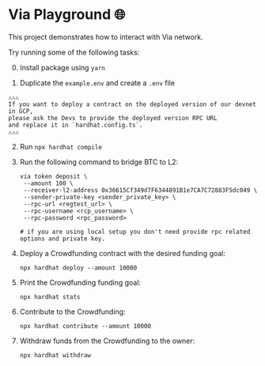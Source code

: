 # Via Playground 🌐

This project demonstrates how to interact with Via network.

Try running some of the following tasks:

0. Install package using `yarn`

1. Duplicate the `example.env` and create a `.env` file

```
⚠️⚠️⚠️
If you want to deploy a contract on the deployed version of our devnet in GCP,
please ask the Devs to provide the deployed version RPC URL
and replace it in `hardhat.config.ts`.
⚠️⚠️⚠️
```

2. Run `npx hardhat compile`

3. Run the following command to bridge BTC to L2:

   ```shell
   via token deposit \
    --amount 100 \
    --receiver-l2-address 0x36615Cf349d7F6344891B1e7CA7C72883F5dc049 \
    --sender-private-key <sender_private_key> \
    --rpc-url <regtest_url> \
    --rpc-username <rcp_username> \
    --rpc-password <rpc_password>

   # if you are using local setup you don't need provide rpc related options and private key.
   ```

4. Deploy a Crowdfunding contract with the desired funding goal:
   ```shell
   npx hardhat deploy --amount 10000
   ```
5. Print the Crowdfunding funding goal:
   ```shell
   npx hardhat stats
   ```
6. Contribute to the Crowdfunding:
   ```shell
   npx hardhat contribute --amount 10000
   ```
7. Withdraw funds from the Crowdfunding to the owner:
   ```shell
   npx hardhat withdraw
   ```
